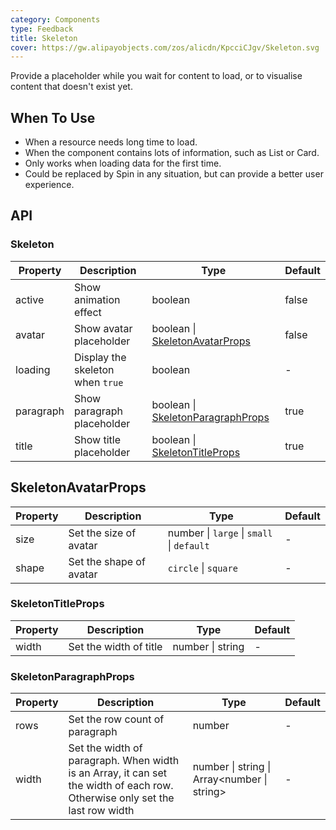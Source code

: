 ```yaml
---
category: Components
type: Feedback
title: Skeleton
cover: https://gw.alipayobjects.com/zos/alicdn/KpcciCJgv/Skeleton.svg
---
```


Provide a placeholder while you wait for content to load, or to visualise content that doesn't exist yet.

## When To Use

- When a resource needs long time to load.
- When the component contains lots of information, such as List or Card.
- Only works when loading data for the first time.
- Could be replaced by Spin in any situation, but can provide a better user experience.

## API

### Skeleton

| Property | Description | Type | Default |
| --- | --- | --- | --- |
| active | Show animation effect | boolean | false |
| avatar | Show avatar placeholder | boolean \| [SkeletonAvatarProps](#SkeletonAvatarProps) | false |
| loading | Display the skeleton when `true` | boolean | - |
| paragraph | Show paragraph placeholder | boolean \| [SkeletonParagraphProps](#SkeletonParagraphProps) | true |
| title | Show title placeholder | boolean \| [SkeletonTitleProps](#SkeletonTitleProps) | true |

## SkeletonAvatarProps

| Property | Description             | Type                                      | Default |
| -------- | ----------------------- | ----------------------------------------- | ------- |
| size     | Set the size of avatar  | number \| `large` \| `small` \| `default` | -       |
| shape    | Set the shape of avatar | `circle` \| `square`                      | -       |

### SkeletonTitleProps

| Property | Description            | Type             | Default |
| -------- | ---------------------- | ---------------- | ------- |
| width    | Set the width of title | number \| string | -       |

### SkeletonParagraphProps

| Property | Description | Type | Default |
| --- | --- | --- | --- |
| rows | Set the row count of paragraph | number | - |
| width | Set the width of paragraph. When width is an Array, it can set the width of each row. Otherwise only set the last row width | number \| string \| Array<number \| string> | - |
